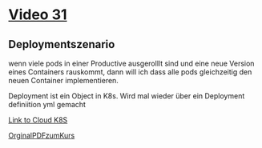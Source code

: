 # [Video 31](https://www.udemy.com/course/learn-kubernetes/learn/lecture/9723238#overview)


## Deploymentszenario
wenn viele pods in einer Productive ausgerolllt sind und eine neue Version eines Containers rauskommt, dann will ich dass alle pods gleichzeitig den neuen Container implementieren.

Deployment ist ein Object in K8s. Wird mal wieder über ein Deployment definiition yml gemacht

    

[Link to Cloud K8S](http://www.yamllint.com/)

[OrginalPDFzumKurs](./original.pdf)
<!--![BeispielImages](./img/1.png)-->
